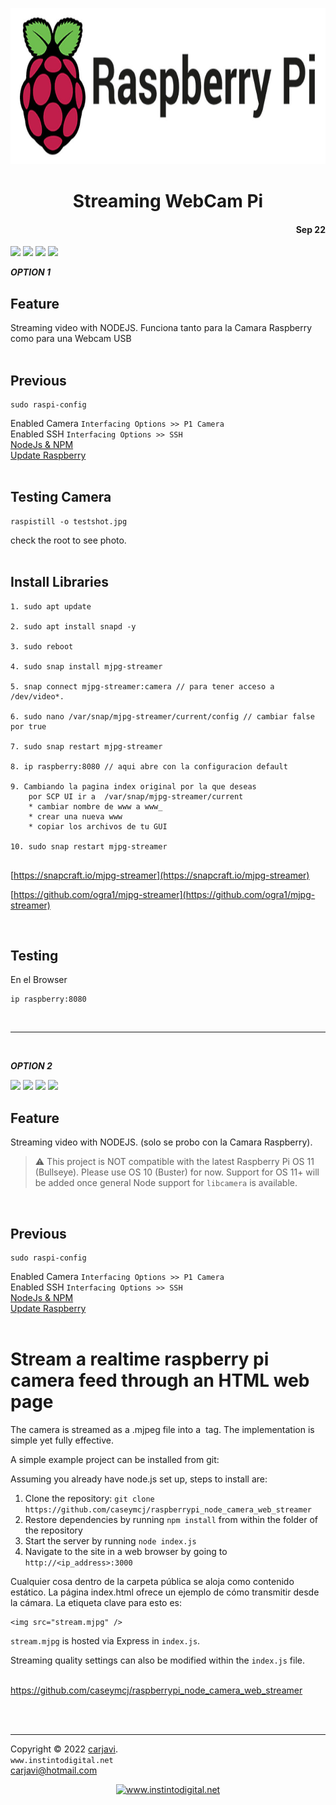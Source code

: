 <p align="center"><img src="https://raw.githubusercontent.com/carjavi/raspberry-pi-code/master/img/raspberry_pi.jpg" height="250" alt=" " /></p>
<h1 align="center">Streaming WebCam Pi</h1> 
<h4 align="right">Sep 22</h4>

<img src="https://img.shields.io/badge/OS%20-Raspbian%20GNU%2FLinux%2011%20(bulleye)-yellowgreen">
<img src="https://img.shields.io/badge/Hardware-Raspberry%20ver%204-red">
<img src="https://img.shields.io/badge/Hardware-Raspberry%20ver%203-red">
<img src="https://img.shields.io/badge/Node%20-V18.7.0-green">

<br>

***OPTION 1***

## Feature
Streaming video with NODEJS. Funciona tanto para la Camara Raspberry como para una Webcam USB
 <br> <br>


## Previous
```
sudo raspi-config
```
Enabled Camera ```Interfacing Options >> P1 Camera``` <br>
Enabled SSH ```Interfacing Options >> SSH``` <br>
[NodeJs & NPM](https://github.com/carjavi/install-nodejs-ARM)<br>
[Update Raspberry](https://github.com/carjavi/raspberry-pi-code)
 <br> <br>




## Testing Camera
```
raspistill -o testshot.jpg
```
check the root to see photo.
 <br> <br>

## Install Libraries

```
1. sudo apt update

2. sudo apt install snapd -y

3. sudo reboot

4. sudo snap install mjpg-streamer

5. snap connect mjpg-streamer:camera // para tener acceso a /dev/video*.

6. sudo nano /var/snap/mjpg-streamer/current/config // cambiar false por true

7. sudo snap restart mjpg-streamer

8. ip raspberry:8080 // aqui abre con la configuracion default

9. Cambiando la pagina index original por la que deseas
    por SCP UI ir a  /var/snap/mjpg-streamer/current
    * cambiar nombre de www a www_
    * crear una nueva www
    * copiar los archivos de tu GUI 

10. sudo snap restart mjpg-streamer
 
```


[https://snapcraft.io/mjpg-streamer](https://snapcraft.io/mjpg-streamer)

[https://github.com/ogra1/mjpg-streamer](https://github.com/ogra1/mjpg-streamer)

<br>

## Testing 
En el Browser
```
ip raspberry:8080
```
<br>

---

<br>

***OPTION 2***

<img src="https://img.shields.io/badge/Hardware-Raspberry%203B%2B-red">
<img src="https://img.shields.io/badge/Hardware-Raspberry%20Zero-red">
<img src="https://img.shields.io/badge/OS%20-Raspbian%20GNU%2FLinux%2010%20(buster)-yellowgreen">
<img src="https://img.shields.io/badge/Node%20-V18.7.0-green">

## Feature
Streaming video with NODEJS. (solo se probo con la Camara Raspberry).

> :warning: This project is NOT compatible with the latest Raspberry Pi OS 11 (Bullseye). Please use OS 10 (Buster) for now. Support for OS 11+ will be added once general Node support for ```libcamera``` is available.
<br>

## Previous
```
sudo raspi-config
```
Enabled Camera ```Interfacing Options >> P1 Camera``` <br>
Enabled SSH ```Interfacing Options >> SSH``` <br>
[NodeJs & NPM](https://github.com/carjavi/install-nodejs-ARM)<br>
[Update Raspberry](https://github.com/carjavi/raspberry-pi-code)
<br><br>

# Stream a realtime raspberry pi camera feed through an HTML web page
The camera is streamed as a .mjpeg file into a <img /> tag. The implementation is simple yet fully effective.

A simple example project can be installed from git:

Assuming you already have node.js set up, steps to install are:

1. Clone the repository: ```git clone https://github.com/caseymcj/raspberrypi_node_camera_web_streamer```
2. Restore dependencies by running ```npm install``` from within the folder of the repository
3. Start the server by running ```node index.js```
4. Navigate to the site in a web browser by going to ```http://<ip_address>:3000```


Cualquier cosa dentro de la carpeta pública se aloja como contenido estático. La página index.html ofrece un ejemplo de cómo transmitir desde la cámara. La etiqueta clave para esto es:
```
<img src="stream.mjpg" />
```
```stream.mjpg``` is hosted via Express in ```index.js```.

Streaming quality settings can also be modified within the ```index.js``` file.
<br><br>


https://github.com/caseymcj/raspberrypi_node_camera_web_streamer

<br><br>

---
Copyright &copy; 2022 [carjavi](https://github.com/carjavi). <br>
```www.instintodigital.net``` <br>
carjavi@hotmail.com <br>
<p align="center">
    <a href="https://instintodigital.net/" target="_blank"><img src="https://raw.githubusercontent.com/carjavi/raspberry-pi-code/master/img/developer.png" height="100" alt="www.instintodigital.net"></a>
</p>

